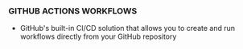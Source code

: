 ### GITHUB ACTIONS WORKFLOWS

- GitHub's built-in CI/CD solution that allows you to create and run workflows directly from your GitHub repository